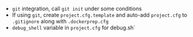 - `git` integration, call `git init` under some conditions
- If using `git`, create `project.cfg.template` and auto-add `project.cfg` to `.gitignore` along with `.dockerprep.cfg`
- `debug_shell` variable in `project.cfg` for debug.sh`
